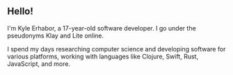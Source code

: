 ## Hello!

I'm Kyle Erhabor, a 17-year-old software developer. I go under the pseudonyms Klay and Lite online.

I spend my days researching computer science and developing software for various platforms, working with languages like
Clojure, Swift, Rust, JavaScript, and more.
